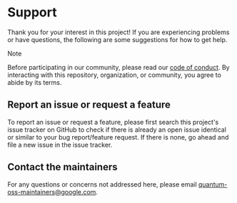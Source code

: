 # Support

Thank you for your interest in this project! If you are experiencing problems
or have questions, the following are some suggestions for how to get help.

> [!NOTE]
> Before participating in our community, please read our [code of
> conduct](CODE_OF_CONDUCT.md). By interacting with this repository,
> organization, or community, you agree to abide by its terms.

## Report an issue or request a feature

To report an issue or request a feature, please first search this project's
issue tracker on GitHub to check if there is already an open issue identical or
similar to your bug report/feature request. If there is none, go ahead and file
a new issue in the issue tracker.

## Contact the maintainers

For any questions or concerns not addressed here, please email
quantum-oss-maintainers@google.com.
